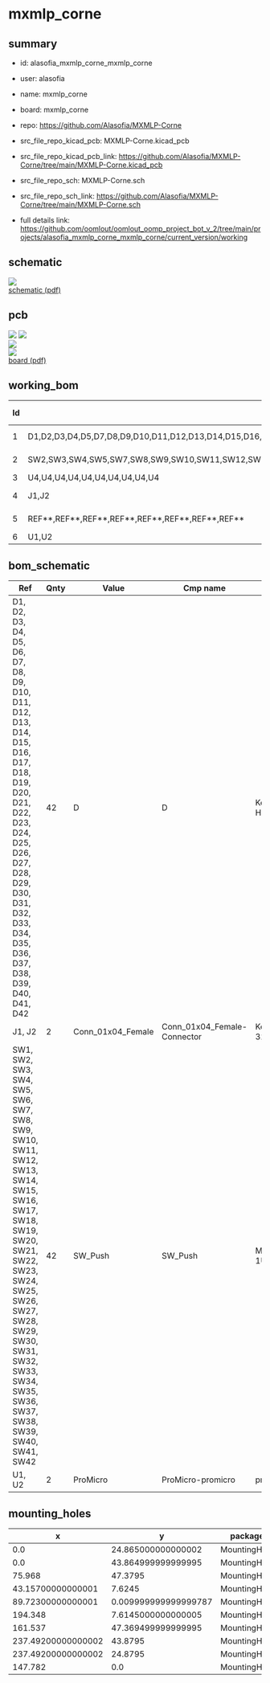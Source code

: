 # mxmlp_corne
 
## summary 
* id: alasofia_mxmlp_corne_mxmlp_corne
* user: alasofia
* name: mxmlp_corne
* board: mxmlp_corne
* repo: https://github.com/Alasofia/MXMLP-Corne
* src_file_repo_kicad_pcb: MXMLP-Corne.kicad_pcb
* src_file_repo_kicad_pcb_link: https://github.com/Alasofia/MXMLP-Corne/tree/main/MXMLP-Corne.kicad_pcb


* src_file_repo_sch: MXMLP-Corne.sch
* src_file_repo_sch_link: https://github.com/Alasofia/MXMLP-Corne/tree/main/MXMLP-Corne.sch
* full details link: https://github.com/oomlout/oomlout_oomp_project_bot_v_2/tree/main/projects/alasofia_mxmlp_corne_mxmlp_corne/current_version/working  

## schematic  
![](working_schematic_600.png)  
[schematic (pdf)](working_schematic.pdf)  

## pcb  
![](working_3d_600.png) 
![](working_3d_front_600.png)  
![](working_3d_back_600.png)  
![](working_600.png)  
[board (pdf)](working.pdf)  

## working_bom
| Id | Designator | Footprint | Quantity | Designation | Supplier and ref |  | None | 
| --- | --- | --- | --- | --- | --- | --- | --- | 
| 1 | D1,D2,D3,D4,D5,D7,D8,D9,D10,D11,D12,D13,D14,D15,D16,D17,D18,D19,D20,D21,D23,D24,D25,D27,D29,D30,D31,D32,D33,D34,D35,D36,D37,D38,D39,D40,D41,D42,D22,D6,D28,D26 | Diode-Hybrid-Back | 42 | D |  |  | [''] | 
| 2 | SW2,SW3,SW4,SW5,SW7,SW8,SW9,SW10,SW11,SW12,SW13,SW14,SW15,SW16,SW17,SW18,SW19,SW20,SW21,SW42,SW37,SW38,SW39,SW40,SW41,SW25,SW26,SW28,SW24,SW29,SW35,SW36,SW22,SW23,SW30,SW31,SW32,SW33,SW34,SW1,SW6,SW27 | MXMountLP-1U | 42 | SW_Push |  |  | [''] | 
| 3 | U4,U4,U4,U4,U4,U4,U4,U4,U4,U4 | MountingHole | 10 | HOLE |  |  | [''] | 
| 4 | J1,J2 | TRRS-PJ-320A | 2 | Conn_01x04_Female |  |  | [''] | 
| 5 | REF**,REF**,REF**,REF**,REF**,REF**,REF**,REF** | breakaway-mousebites | 8 | breakaway-mousebites |  |  | [''] | 
| 6 | U1,U2 | ProMicro | 2 | ProMicro |  |  | [''] | 


## bom_schematic
| Ref | Qnty | Value | Cmp name | Footprint | Description | Vendor | DNP | 
| --- | --- | --- | --- | --- | --- | --- | --- | 
| D1, D2, D3, D4, D5, D6, D7, D8, D9, D10, D11, D12, D13, D14, D15, D16, D17, D18, D19, D20, D21, D22, D23, D24, D25, D26, D27, D28, D29, D30, D31, D32, D33, D34, D35, D36, D37, D38, D39, D40, D41, D42 | 42 | D | D | Keebio-Parts:Diode-Hybrid-Back | Diode |  |  | 
| J1, J2 | 2 | Conn_01x04_Female | Conn_01x04_Female-Connector | Keebio-Parts:TRRS-PJ-320A |  |  |  | 
| SW1, SW2, SW3, SW4, SW5, SW6, SW7, SW8, SW9, SW10, SW11, SW12, SW13, SW14, SW15, SW16, SW17, SW18, SW19, SW20, SW21, SW22, SW23, SW24, SW25, SW26, SW27, SW28, SW29, SW30, SW31, SW32, SW33, SW34, SW35, SW36, SW37, SW38, SW39, SW40, SW41, SW42 | 42 | SW_Push | SW_Push | MXMountLP:MXMountLP-1U | Push button switch, generic, two pins |  |  | 
| U1, U2 | 2 | ProMicro | ProMicro-promicro | promicro:ProMicro |  |  |  | 


## mounting_holes
| x | y | package | value | ref | size | 
| --- | --- | --- | --- | --- | --- | 
| 0.0 | 24.865000000000002 | MountingHole | HOLE | U4 | m3 | 
| 0.0 | 43.864999999999995 | MountingHole | HOLE | U4 | m3 | 
| 75.968 | 47.3795 | MountingHole | HOLE | U4 | m3 | 
| 43.15700000000001 | 7.6245 | MountingHole | HOLE | U4 | m3 | 
| 89.72300000000001 | 0.009999999999999787 | MountingHole | HOLE | U4 | m3 | 
| 194.348 | 7.6145000000000005 | MountingHole | HOLE | U4 | m3 | 
| 161.537 | 47.369499999999995 | MountingHole | HOLE | U4 | m3 | 
| 237.49200000000002 | 43.8795 | MountingHole | HOLE | U4 | m3 | 
| 237.49200000000002 | 24.8795 | MountingHole | HOLE | U4 | m3 | 
| 147.782 | 0.0 | MountingHole | HOLE | U4 | m3 | 


